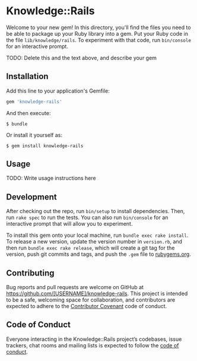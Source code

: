 # Knowledge::Rails

Welcome to your new gem! In this directory, you'll find the files you need to be able to package up your Ruby library into a gem. Put your Ruby code in the file `lib/knowledge/rails`. To experiment with that code, run `bin/console` for an interactive prompt.

TODO: Delete this and the text above, and describe your gem

## Installation

Add this line to your application's Gemfile:

```ruby
gem 'knowledge-rails'
```

And then execute:

    $ bundle

Or install it yourself as:

    $ gem install knowledge-rails

## Usage

TODO: Write usage instructions here

## Development

After checking out the repo, run `bin/setup` to install dependencies. Then, run `rake spec` to run the tests. You can also run `bin/console` for an interactive prompt that will allow you to experiment.

To install this gem onto your local machine, run `bundle exec rake install`. To release a new version, update the version number in `version.rb`, and then run `bundle exec rake release`, which will create a git tag for the version, push git commits and tags, and push the `.gem` file to [rubygems.org](https://rubygems.org).

## Contributing

Bug reports and pull requests are welcome on GitHub at https://github.com/[USERNAME]/knowledge-rails. This project is intended to be a safe, welcoming space for collaboration, and contributors are expected to adhere to the [Contributor Covenant](http://contributor-covenant.org) code of conduct.

## Code of Conduct

Everyone interacting in the Knowledge::Rails project’s codebases, issue trackers, chat rooms and mailing lists is expected to follow the [code of conduct](https://github.com/[USERNAME]/knowledge-rails/blob/master/CODE_OF_CONDUCT.md).
